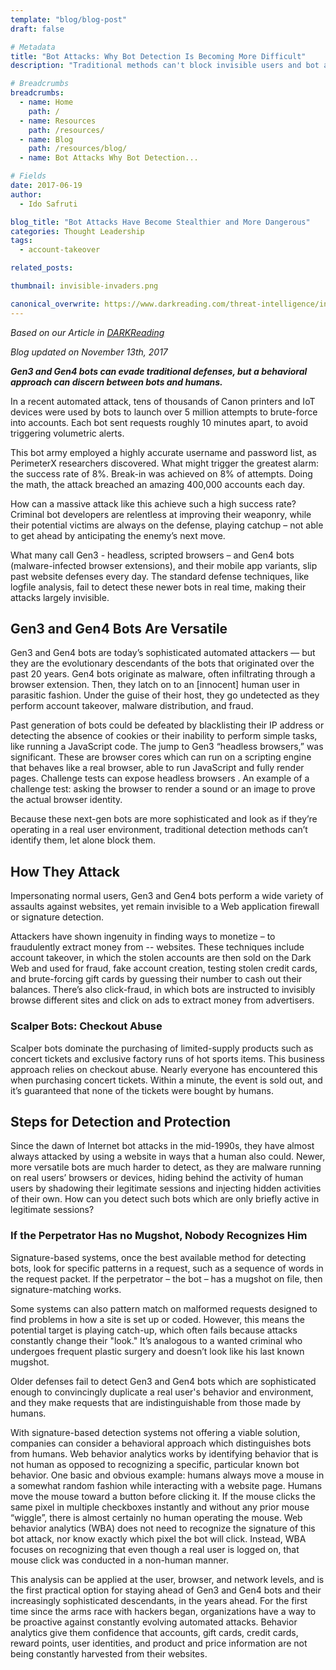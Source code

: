 ```yaml
---
template: "blog/blog-post"
draft: false

# Metadata
title: "Bot Attacks: Why Bot Detection Is Becoming More Difficult"
description: "Traditional methods can't block invisible users and bot attacks, but a behavioral approach can tell the difference between bots and humans."

# Breadcrumbs
breadcrumbs:
  - name: Home
    path: /
  - name: Resources
    path: /resources/
  - name: Blog
    path: /resources/blog/
  - name: Bot Attacks Why Bot Detection...

# Fields
date: 2017-06-19
author:
  - Ido Safruti

blog_title: "Bot Attacks Have Become Stealthier and More Dangerous"
categories: Thought Leadership
tags:
  - account-takeover

related_posts:

thumbnail: invisible-invaders.png

canonical_overwrite: https://www.darkreading.com/threat-intelligence/invisible-invaders-why-detecting-bot-attacks-is-becoming-more-difficult/a/d-id/1329090
---
```


_Based on our Article in [DARKReading](https://www.darkreading.com/threat-intelligence/invisible-invaders-why-detecting-bot-attacks-is-becoming-more-difficult/a/d-id/1329090)_

_Blog updated on November 13th, 2017_

_**Gen3 and Gen4 bots can evade traditional defenses, but a behavioral approach can discern between bots and humans.**_

In a recent automated attack, tens of thousands of Canon printers and IoT devices were used by bots to launch over 5 million attempts to brute-force into accounts. Each bot sent requests roughly 10 minutes apart, to avoid triggering volumetric alerts.

This bot army employed a highly accurate username and password list, as PerimeterX researchers discovered. What might trigger the greatest alarm: the success rate of 8%. Break-in was achieved on 8% of attempts. Doing the math, the attack breached an amazing 400,000 accounts each day.

How can a massive attack like this achieve such a high success rate? Criminal bot developers are relentless at improving their weaponry, while their potential victims are always on the defense, playing catchup – not able to get ahead by anticipating the enemy’s next move.

What many call Gen3 - headless, scripted browsers – and Gen4 bots (malware-infected browser extensions), and their mobile app variants, slip past website defenses every day. The standard defense techniques, like logfile analysis, fail to detect these newer bots in real time, making their attacks largely invisible.

## Gen3 and Gen4 Bots Are Versatile

Gen3 and Gen4 bots are today’s sophisticated automated attackers — but they are the evolutionary descendants of the bots that originated over the past 20 years. Gen4 bots originate as malware, often infiltrating through a browser extension. Then, they latch on to an [innocent] human user in parasitic fashion. Under the guise of their host, they go undetected as they perform account takeover, malware distribution, and fraud.

Past generation of bots could be defeated by blacklisting their IP address or detecting the absence of cookies or their inability to perform simple tasks, like running a JavaScript code. The jump to Gen3 “headless browsers,” was significant. These are browser cores which can run on a scripting engine that behaves like a real browser, able to run JavaScript and fully render pages. Challenge tests can expose headless browsers . An example of a challenge test: asking the browser to render a sound or an image to prove the actual browser identity.

Because these next-gen bots are more sophisticated and look as if they’re operating in a real user environment, traditional detection methods can’t identify them, let alone block them.

## How They Attack

Impersonating normal users, Gen3 and Gen4 bots perform a wide variety of assaults against websites, yet remain invisible to a Web application firewall or signature detection.

Attackers have shown ingenuity in finding ways to monetize – to fraudulently extract money from -- websites. These techniques include account takeover, in which the stolen accounts are then sold on the Dark Web and used for fraud, fake account creation, testing stolen credit cards, and brute-forcing gift cards by guessing their number to cash out their balances. There’s also click-fraud, in which bots are instructed to invisibly browse different sites and click on ads to extract money from advertisers.

### Scalper Bots: Checkout Abuse

Scalper bots dominate the purchasing of limited-supply products such as concert tickets and exclusive factory runs of hot sports items. This business approach relies on checkout abuse. Nearly everyone has encountered this when purchasing concert tickets. Within a minute, the event is sold out, and it’s guaranteed that none of the tickets were bought by humans.

## Steps for Detection and Protection

Since the dawn of Internet bot attacks in the mid-1990s, they have almost always attacked by using a website in ways that a human also could. Newer, more versatile bots are much harder to detect, as they are malware running on real users’ browsers or devices, hiding behind the activity of human users by shadowing their legitimate sessions and injecting hidden activities of their own. How can you detect such bots which are only briefly active in legitimate sessions?

### If the Perpetrator Has no Mugshot, Nobody Recognizes Him

Signature-based systems, once the best available method for detecting bots, look for specific patterns in a request, such as a sequence of words in the request packet. If the perpetrator – the bot – has a mugshot on file, then signature-matching works.

Some systems can also pattern match on malformed requests designed to find problems in how a site is set up or coded. However, this means the potential target is playing catch-up, which often fails because attacks constantly change their "look." It’s analogous to a wanted criminal who undergoes frequent plastic surgery and doesn’t look like his last known mugshot.

Older defenses fail to detect Gen3 and Gen4 bots which are sophisticated enough to convincingly duplicate a real user's behavior and environment, and they make requests that are indistinguishable from those made by humans.

With signature-based detection systems not offering a viable solution, companies can consider a behavioral approach which distinguishes bots from humans. Web behavior analytics works by identifying behavior that is not human as opposed to recognizing a specific, particular known bot behavior. One basic and obvious example: humans always move a mouse in a somewhat random fashion while interacting with a website page. Humans move the mouse toward a button before clicking it. If the mouse clicks the same pixel in multiple checkboxes instantly and without any prior mouse “wiggle”, there is almost certainly no human operating the mouse. Web behavior analytics (WBA) does not need to recognize the signature of this bot attack, nor know exactly which pixel the bot will click. Instead, WBA focuses on recognizing that even though a real user is logged on, that mouse click was conducted in a non-human manner.

This analysis can be applied at the user, browser, and network levels, and is the first practical option for staying ahead of Gen3 and Gen4 bots and their increasingly sophisticated descendants, in the years ahead. For the first time since the arms race with hackers began, organizations have a way to be proactive against constantly evolving automated attacks. Behavior analytics give them confidence that accounts, gift cards, credit cards, reward points, user identities, and product and price information are not being constantly harvested from their websites.
